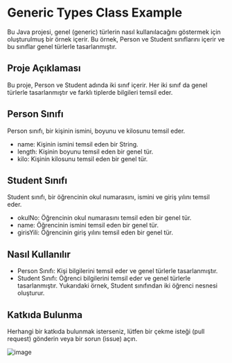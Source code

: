 # Generic Types Class Example
Bu Java projesi, genel (generic) türlerin nasıl kullanılacağını göstermek için oluşturulmuş bir örnek içerir. Bu örnek, Person ve Student sınıflarını içerir ve bu sınıflar genel türlerle tasarlanmıştır.

## Proje Açıklaması
Bu proje, Person ve Student adında iki sınıf içerir. Her iki sınıf da genel türlerle tasarlanmıştır ve farklı tiplerde bilgileri temsil eder.

## Person Sınıfı
Person sınıfı, bir kişinin ismini, boyunu ve kilosunu temsil eder.

- name: Kişinin ismini temsil eden bir String.
- length: Kişinin boyunu temsil eden bir genel tür.
- kilo: Kişinin kilosunu temsil eden bir genel tür.

## Student Sınıfı
Student sınıfı, bir öğrencinin okul numarasını, ismini ve giriş yılını temsil eder.

- okulNo: Öğrencinin okul numarasını temsil eden bir genel tür.
- name: Öğrencinin ismini temsil eden bir genel tür.
- girisYili: Öğrencinin giriş yılını temsil eden bir genel tür.

## Nasıl Kullanılır
- Person Sınıfı: Kişi bilgilerini temsil eder ve genel türlerle tasarlanmıştır.
- Student Sınıfı: Öğrenci bilgilerini temsil eder ve genel türlerle tasarlanmıştır.
Yukarıdaki örnek, Student sınıfından iki öğrenci nesnesi oluşturur.

## Katkıda Bulunma
Herhangi bir katkıda bulunmak isterseniz, lütfen bir çekme isteği (pull request) gönderin veya bir sorun (issue) açın. 


![image](https://github.com/esmanur-karatas/JavaGenericsExample/assets/83882274/b739004b-fa5f-49f3-b5b4-df822ac5192c)
